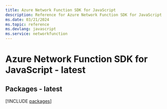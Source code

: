 ```yaml
---
title: Azure Network Function SDK for JavaScript
description: Reference for Azure Network Function SDK for JavaScript
ms.date: 03/21/2024
ms.topic: reference
ms.devlang: javascript
ms.service: networkfunction
---
```

# Azure Network Function SDK for JavaScript - latest
## Packages - latest
[!INCLUDE [packages](network-function-index.md)]
